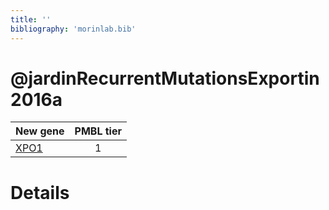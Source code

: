 ```yaml
---
title: ''
bibliography: 'morinlab.bib'
---
```


# @jardinRecurrentMutationsExportin2016a
|New gene|PMBL tier|
|:-|:-:|
|[XPO1](XPO1)|1 |

# Details

